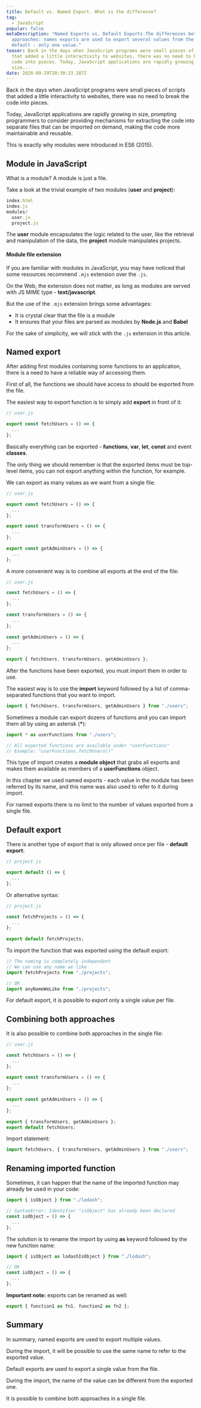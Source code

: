 ```yaml
---
title: Default vs. Named Export. What is the difference?
tag:
  - JavaScript
popular: false
metaDescription: "Named Exports vs. Default Exports.The differences between both
  approaches: names exports are used to export several values from the module,
  default - only one value."
teaser: Back in the days when JavaScript programs were small pieces of scripts
  that added a little interactivity to websites, there was no need to break the
  code into pieces. Today, JavaScript applications are rapidly growing in
  size...
date: 2020-09-29T20:30:23.187Z
---
```

Back in the days when JavaScript programs were small pieces of scripts that added a little interactivity to websites, there was no need to break the code into pieces. 

Today, JavaScript applications are rapidly growing in size, prompting programmers to consider providing mechanisms for extracting the code into separate files that can be imported on demand, making the code more maintainable and reusable. 

This is exactly why modules were introduced in ES6 (2015).

## Module in JavaScript

What is a module? A module is just a file.

Take a look at the trivial example of two modules (**user** and **project**):

```javascript
index.html
index.js
modules/
  user.js
  project.js
```

The **user** module encapsulates the logic related to the user, like the retrieval and manipulation of the data, the **project** module manipulates projects.

#### Module file extension

If you are familiar with modules in JavaScript, you may have noticed that some resources recommend `.mjs` extension over the `.js`.

On the Web, the extension does not matter, as long as modules are served with JS MIME type - **text/javascript**.

But the use of the `.mjs` extension brings some advantages:

* It is crystal clear that the file is a module
* It ensures that your files are parsed as modules by **Node.js** and **Babel**

For the sake of simplicity, we will stick with the `.js` extension in this article.

## Named export

After adding first modules containing some functions to an application, there is a need to have a reliable way of accessing them.

First of all, the functions we should have access to should be exported from the file.

The easiest way to export function is to simply add **export** in front of it:

```javascript
// user.js

export const fetchUsers = () => {
  ...
};
```

Basically everything can be exported - **functions**, **var**, **let**, **const** and event **classes**.

The only thing we should remember is that the exported items must be top-level items, you can not export anything within the function, for example.

We can export as many values as we want from a single file:

```javascript
// user.js

export const fetchUsers = () => {
  ...
};

export const transformUsers = () => {
  ...
};
  
export const getAdminUsers = () => {
  ...
};
```

A more convenient way is to combine all exports at the end of the file:

```javascript
// user.js

const fetchUsers = () => {
  ...
};

const transformUsers = () => {
  ...
};
  
const getAdminUsers = () => {
  ...
};
  
export { fetchUsers, transformUsers, getAdminUsers };
```

After the functions have been exported, you must import them in order to use.

The easiest way is to use the **import** keyword followed by a list of comma-separated functions that you want to import.

```javascript
import { fetchUsers, transformUsers, getAdminUsers } from "./users";
```

Sometimes a module can export dozens of functions and you can import them all by using an asterisk (**\***):

```javascript
import * as userFunctions from "./users";

// All exported functions are available under "userFunctions"
// Example: "userFunctions.fetchUsers()"
```

This type of import creates a **module object** that grabs all exports and makes them available as members of a **userFunctions** object. 

In this chapter we used named exports - each value in the module has been referred by its name, and this name was also used to refer to it during import.

For named exports there is no limit to the number of values exported from a single file.

## Default export

There is another type of export that is only allowed once per file - **default export**:

```javascript
// project.js

export default () => {
  ...
};
```

Or alternative syntax:

```javascript
// project.js

const fetchProjects = () => {
  ...
};
  
export default fetchProjects;
```

To import the function that was exported using the default export:

```javascript
// The naming is completely independent
// We can use any name we like
import fetchProjects from "./projects";

// OR
import anyNameWeLike from "./projects";
```

For default export, it is possible to export only a single value per file.

## Combining both approaches

It is also possible to combine both approaches in the single file:

```javascript
// user.js

const fetchUsers = () => {
  ...
};

export const transformUsers = () => {
  ...
};
  
export const getAdminUsers = () => {
  ...
};
  
export { transformUsers, getAdminUsers };
export default fetchUsers;
```

Import statement:

```javascript
import fetchUsers, { transformUsers, getAdminUsers } from "./users";
```

## Renaming imported function

Sometimes, it can happen that the name of the imported function may already be used in your code:

```javascript
import { isObject } from "./lodash";

// SyntaxError: Identifier "isObject" has already been declared
const isObject = () => {
  ...
};
```

The solution is to rename the import by using **as** keyword followed by the new function name:

```javascript
import { isObject as lodashIsObject } from "./lodash";

// OK
const isObject = () => {
  ...
};
```

**Important note:** exports can be renamed as well:

```javascript
export { function1 as fn1, function2 as fn2 };
```

## Summary

In summary, named exports are used to export multiple values. 

During the import, it will be possible to use the same name to refer to the exported value.

Default exports are used to export a single value from the file. 

During the import, the name of the value can be different from the exported one.

It is possible to combine both approaches in a single file.